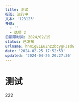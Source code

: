 ```yaml
---
title: 测试
标签: 进行中
文本: '123123'
多选:
  - ''
  - 选项 2
日期带时间: 2024/02/15
status: 已发布
urlname: hnmigE1EuZnz2bcygFJsdG
date: '2024-02-25 17:52:53'
updated: '2024-04-26 20:27:36'
---
```

# 测试

222
